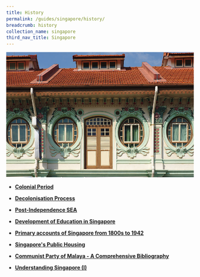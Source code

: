 ```yaml
---
title: History
permalink: /guides/singapore/history/
breadcrumb: history
collection_name: singapore
third_nav_title: Singapore
---
```

<img src="/images/category/history.jpg" alt="history banner" style="width:800px;" />

* [**Colonial Period**](/guides/singapore/history/colonial-period)

* [**Decolonisation Process**](/guides/singapore/history/decolonisation-process)

* [**Post-Independence SEA**](/guides/singapore/history/post-independence-SEA)

* [**Development of Education in Singapore**](/guides/singapore/history/development-education-sg)

* [**Primary accounts of Singapore from 1800s to 1942**](/guides/singapore/history/pri-accounts-1800-1942)

* [**Singapore's Public Housing**](/guides/singapore/history/sg-public-housing)

* [**Communist Party of Malaya - A Comprehensive Bibliography**](/guides/singapore/history/cpm-biblio)

* [**Understanding Singapore (I)**](/singapore-history/understandingsingapore-i)

<!--
* [**Understanding Singapore (II)**](/singapore-history/understandingsingapore-ii)
-->